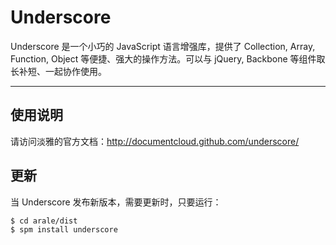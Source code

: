
# Underscore

Underscore 是一个小巧的 JavaScript 语言增强库，提供了 Collection, Array, Function,
Object 等便捷、强大的操作方法。可以与 jQuery, Backbone 等组件取长补短、一起协作使用。

---


## 使用说明

请访问淡雅的官方文档：<http://documentcloud.github.com/underscore/>


## 更新

当 Underscore 发布新版本，需要更新时，只要运行：

```
$ cd arale/dist
$ spm install underscore
```
